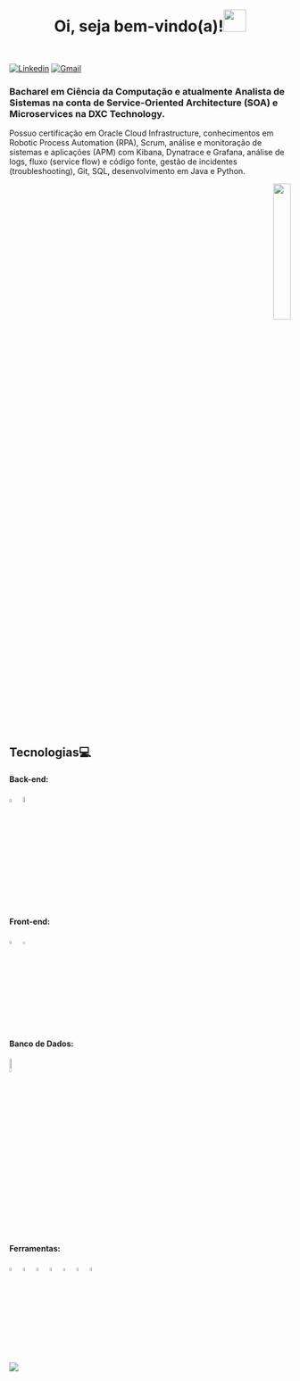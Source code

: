 <h1 align="center">Oi, seja bem-vindo(a)!<img src="https://github.com/gjoioso/gjoioso/blob/main/Hi.gif" width="40px"> </h1>
</br>

[![Linkedin](https://img.shields.io/badge/-LinkedIn-blue?style=flat-square&logo=Linkedin&logoColor=white&link=https://www.linkedin.com/in/gabrieljoioso)](https://www.linkedin.com/in/gabrieljoioso) 
[![Gmail](https://img.shields.io/badge/-Gmail-c14438?style=flat&logo=Gmail&logoColor=white)](mailto:gabrieljoioso@gmail.com)

<h3 align="left">Bacharel em Ciência da Computação e atualmente Analista de Sistemas na conta de Service-Oriented Architecture (SOA) e Microservices na DXC Technology.</h3>
<p align="left">Possuo certificação em Oracle Cloud Infrastructure, conhecimentos em Robotic Process Automation (RPA), Scrum, análise e monitoração de sistemas e aplicações (APM) com Kibana, Dynatrace e Grafana, análise de logs, fluxo (service flow) e código fonte, gestão de incidentes (troubleshooting), Git, SQL, desenvolvimento em Java e Python.</p>


<p align="right">
  <img src="https://github.com/gjoioso/gjoioso/blob/main/gabrieljoiosoreadme.gif?raw=true" width="25%"/>
</p>

## Tecnologias:computer:

#### Back-end:
<p align="left">
 <img src="https://cdn.worldvectorlogo.com/logos/java-4.svg" alt="java" width="4%">
 <img src="https://cdn.worldvectorlogo.com/logos/python-4.svg" alt="python" width="5%">
</p>
  

#### Front-end:
<p align="left">
 <img src="https://upload.wikimedia.org/wikipedia/commons/6/61/HTML5_logo_and_wordmark.svg" alt="html5" width="4%">
 <img src="https://upload.wikimedia.org/wikipedia/commons/d/d5/CSS3_logo_and_wordmark.svg" width="2.85%"">
</p>
                                                                                  
#### Banco de Dados:
<p align="left">
  <img src="https://upload.wikimedia.org/wikipedia/commons/8/87/Sql_data_base_with_logo.png" alt="xd" width="8%"> 
</p>

#### Ferramentas:
<p align="left">
 <img src="https://cdn.worldvectorlogo.com/logos/visual-studio-code-1.svg" alt="vscode" width="4%">
 <img src="https://cdn.worldvectorlogo.com/logos/eclipse-11.svg" alt="eclipse" width="4%">
 <img src="https://upload.wikimedia.org/wikipedia/commons/1/1d/PyCharm_Icon.svg" alt="pycharm" width="4%">
 <img src="https://www.vectorlogo.zone/logos/dynatrace/dynatrace-icon.svg" alt="dynatrace" width="4%">
 <img src="https://www.vectorlogo.zone/logos/elasticco_kibana/elasticco_kibana-icon.svg" alt="kibana" width="3.9%">
 <img src="https://www.vectorlogo.zone/logos/grafana/grafana-icon.svg" alt="grafana" width="4%">
 <img src="https://upload.wikimedia.org/wikipedia/commons/9/92/Adobe_Photoshop_CS6_icon.svg" alt="photoshop" width="4%">
                                                                                                                       
                                                                                                                       
</p>


![](https://komarev.com/ghpvc/?username=gjoioso&style=plastic)


